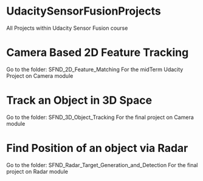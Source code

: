 # UdacitySensorFusionProjects
All Projects within Udacity Sensor Fusion course


# Camera Based 2D Feature Tracking
Go to the folder:
SFND_2D_Feature_Matching
For the midTerm Udacity Project on Camera module


# Track an Object in 3D Space
Go to the folder:
SFND_3D_Object_Tracking
For the final project on Camera module


# Find Position of an object via Radar
Go to the folder:
SFND_Radar_Target_Generation_and_Detection
For the final project on Radar module
